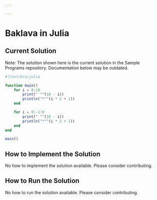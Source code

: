 ```yaml
---

---
```


# Baklava in Julia

## Current Solution

Note: The solution shown here is the current solution in the Sample Programs repository. Documentation below may be outdated.

```Julia
#!/usr/bin/julia

function main()
    for i = 0:10
        print(" "^(10 - i))
        println("*"^(i * 2 + 1))
    end 

    for i = 9:-1:0
        print(" "^(10 - i))
        println("*"^(i * 2 + 1))
    end
end

main()

```

## How to Implement the Solution

No how to implement the solution available. Please consider contributing.

## How to Run the Solution

No how to run the solution available. Please consider contributing.